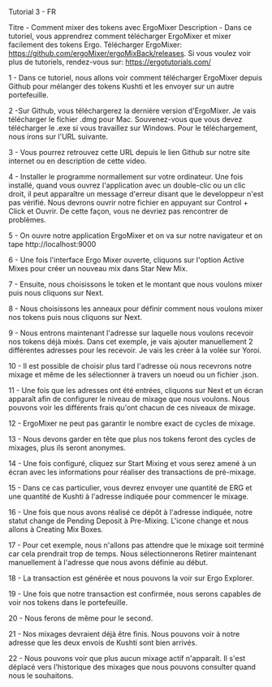 Tutorial 3 - FR

Titre - Comment mixer des tokens avec ErgoMixer Description - Dans ce tutoriel, vous apprendrez comment télécharger ErgoMixer et mixer facilement des tokens Ergo. Télécharger ErgoMixer: https://github.com/ergoMixer/ergoMixBack/releases. Si vous voulez voir plus de tutoriels, rendez-vous sur: https://ergotutorials.com/

1 - Dans ce tutoriel, nous allons voir comment télécharger ErgoMixer depuis Github pour mélanger des tokens Kushti et les envoyer sur un autre portefeuille.

2 -Sur Github, vous téléchargerez la dernière version d'ErgoMixer. Je vais télécharger le fichier .dmg pour Mac. Souvenez-vous que vous devez télécharger le .exe si vous travaillez sur Windows. Pour le téléchargement, nous irons sur l'URL suivante.

3 - Vous pourrez retrouvez cette URL depuis le lien Github sur notre site internet ou en description de cette video.

4 - Installer le programme normallement sur votre ordinateur. Une fois installé, quand vous ouvrez l'application avec un double-clic ou un clic droit, il peut apparaître un message d'erreur disant que le developpeur n'est pas vérifié. Nous devrons ouvrir notre fichier en appuyant sur Control + Click et Ouvrir. De cette façon, vous ne devriez pas rencontrer de problèmes.

5 - On ouvre notre application ErgoMixer et on va sur notre navigateur et on tape http://localhost:9000

6 - Une fois l'interface Ergo Mixer ouverte, cliquons sur l'option Active Mixes pour créer un nouveau mix dans Star New Mix.

7 - Ensuite, nous choisissons le token et le montant que nous voulons mixer puis nous cliquons sur Next.

8 - Nous choisissons les anneaux pour définir comment nous voulons mixer nos tokens puis nous cliquons sur Next.

9 - Nous entrons maintenant l'adresse sur laquelle nous voulons recevoir nos tokens déjà mixés. Dans cet exemple, je vais ajouter manuellement 2 différentes adresses pour les recevoir. Je vais les créer à la volée sur Yoroi.

10 - Il est possible de choisir plus tard l'adresse où nous recevrons notre mixage et même de les sélectionner à travers un noeud ou un fichier .json. 

11 - Une fois que les adresses ont été entrées, cliquons sur Next et un écran apparaît afin de configurer le niveau de mixage que nous voulons. Nous pouvons voir les différents frais qu'ont chacun de ces niveaux de mixage.

12 - ErgoMixer ne peut pas garantir le nombre exact de cycles de mixage.

13 - Nous devons garder en tête que plus nos tokens feront des cycles de mixages, plus ils seront anonymes.

14 - Une fois configuré, cliquez sur Start Mixing et vous serez amené à un écran avec les informations pour réaliser des transactions de pré-mixage.

15 - Dans ce cas particulier, vous devrez envoyer une quantité de ERG et une quantité de Kushti à l'adresse indiquée pour commencer le mixage.

16 - Une fois que nous avons réalisé ce dépôt à l'adresse indiquée, notre statut change de Pending Deposit à Pre-Mixing. L'icone change et nous allons à Creating Mix Boxes.

17 - Pour cet exemple, nous n'allons pas attendre que le mixage soit terminé car cela prendrait trop de temps. Nous sélectionnerons Retirer maintenant manuellement à l'adresse que nous avons définie au début.

18 - La transaction est générée et nous pouvons la voir sur Ergo Explorer.

19 - Une fois que notre transaction est confirmée, nous serons capables de voir nos tokens dans le portefeuille. 

20 - Nous ferons de même pour le second.

21 - Nos mixages devraient déjà être finis. Nous pouvons voir à notre adresse que les deux envois de Kushti sont bien arrivés.

22 - Nous pouvons voir que plus aucun mixage actif n'apparaît. Il s'est déplacé vers l'historique des mixages que nous pouvons consulter quand nous le souhaitons.
